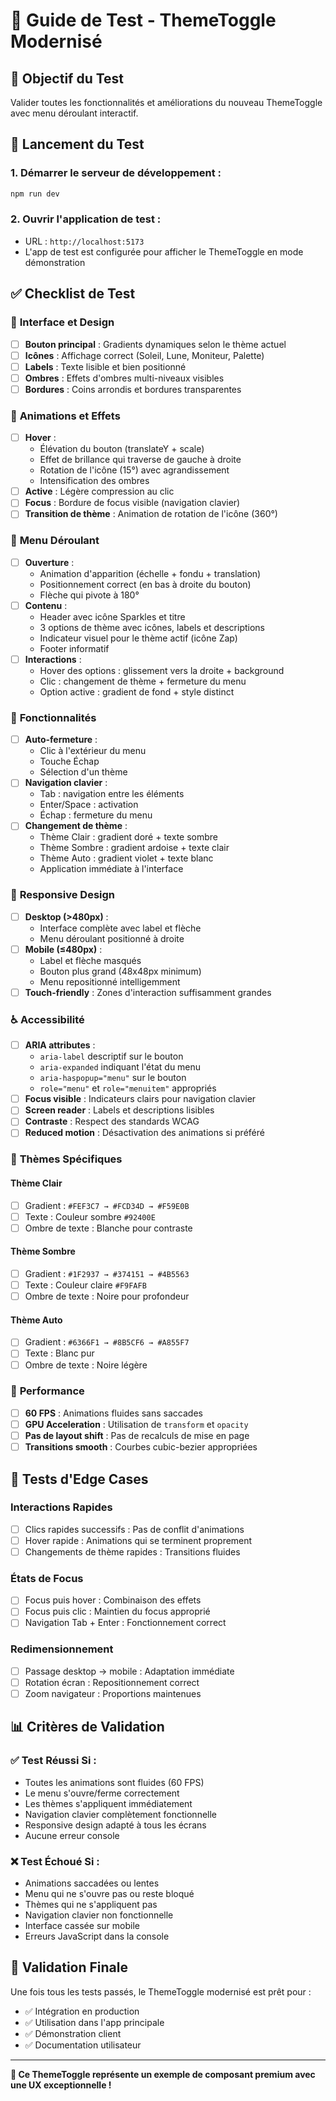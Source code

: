 # 🧪 Guide de Test - ThemeToggle Modernisé

## 🎯 Objectif du Test
Valider toutes les fonctionnalités et améliorations du nouveau ThemeToggle avec menu déroulant interactif.

## 🚀 Lancement du Test

### 1. Démarrer le serveur de développement :
```bash
npm run dev
```

### 2. Ouvrir l'application de test :
- URL : `http://localhost:5173` 
- L'app de test est configurée pour afficher le ThemeToggle en mode démonstration

## ✅ Checklist de Test

### 🎨 **Interface et Design**
- [ ] **Bouton principal** : Gradients dynamiques selon le thème actuel
- [ ] **Icônes** : Affichage correct (Soleil, Lune, Moniteur, Palette)
- [ ] **Labels** : Texte lisible et bien positionné
- [ ] **Ombres** : Effets d'ombres multi-niveaux visibles
- [ ] **Bordures** : Coins arrondis et bordures transparentes

### 🎪 **Animations et Effets**
- [ ] **Hover** : 
  - Élévation du bouton (translateY + scale)
  - Effet de brillance qui traverse de gauche à droite
  - Rotation de l'icône (15°) avec agrandissement
  - Intensification des ombres
- [ ] **Active** : Légère compression au clic
- [ ] **Focus** : Bordure de focus visible (navigation clavier)
- [ ] **Transition de thème** : Animation de rotation de l'icône (360°)

### 📱 **Menu Déroulant**
- [ ] **Ouverture** :
  - Animation d'apparition (échelle + fondu + translation)
  - Positionnement correct (en bas à droite du bouton)
  - Flèche qui pivote à 180°
- [ ] **Contenu** :
  - Header avec icône Sparkles et titre
  - 3 options de thème avec icônes, labels et descriptions
  - Indicateur visuel pour le thème actif (icône Zap)
  - Footer informatif
- [ ] **Interactions** :
  - Hover des options : glissement vers la droite + background
  - Clic : changement de thème + fermeture du menu
  - Option active : gradient de fond + style distinct

### 🔧 **Fonctionnalités**
- [ ] **Auto-fermeture** :
  - Clic à l'extérieur du menu
  - Touche Échap
  - Sélection d'un thème
- [ ] **Navigation clavier** :
  - Tab : navigation entre les éléments
  - Enter/Space : activation
  - Échap : fermeture du menu
- [ ] **Changement de thème** :
  - Thème Clair : gradient doré + texte sombre
  - Thème Sombre : gradient ardoise + texte clair  
  - Thème Auto : gradient violet + texte blanc
  - Application immédiate à l'interface

### 📱 **Responsive Design**
- [ ] **Desktop (>480px)** :
  - Interface complète avec label et flèche
  - Menu déroulant positionné à droite
- [ ] **Mobile (≤480px)** :
  - Label et flèche masqués
  - Bouton plus grand (48x48px minimum)
  - Menu repositionné intelligemment
- [ ] **Touch-friendly** : Zones d'interaction suffisamment grandes

### ♿ **Accessibilité**
- [ ] **ARIA attributes** :
  - `aria-label` descriptif sur le bouton
  - `aria-expanded` indiquant l'état du menu
  - `aria-haspopup="menu"` sur le bouton
  - `role="menu"` et `role="menuitem"` appropriés
- [ ] **Focus visible** : Indicateurs clairs pour navigation clavier
- [ ] **Screen reader** : Labels et descriptions lisibles
- [ ] **Contraste** : Respect des standards WCAG
- [ ] **Reduced motion** : Désactivation des animations si préféré

### 🎨 **Thèmes Spécifiques**

#### Thème Clair
- [ ] Gradient : `#FEF3C7 → #FCD34D → #F59E0B`
- [ ] Texte : Couleur sombre `#92400E`
- [ ] Ombre de texte : Blanche pour contraste

#### Thème Sombre  
- [ ] Gradient : `#1F2937 → #374151 → #4B5563`
- [ ] Texte : Couleur claire `#F9FAFB`
- [ ] Ombre de texte : Noire pour profondeur

#### Thème Auto
- [ ] Gradient : `#6366F1 → #8B5CF6 → #A855F7`
- [ ] Texte : Blanc pur
- [ ] Ombre de texte : Noire légère

### 🚀 **Performance**
- [ ] **60 FPS** : Animations fluides sans saccades
- [ ] **GPU Acceleration** : Utilisation de `transform` et `opacity`
- [ ] **Pas de layout shift** : Pas de recalculs de mise en page
- [ ] **Transitions smooth** : Courbes cubic-bezier appropriées

## 🐛 **Tests d'Edge Cases**

### Interactions Rapides
- [ ] Clics rapides successifs : Pas de conflit d'animations
- [ ] Hover rapide : Animations qui se terminent proprement
- [ ] Changements de thème rapides : Transitions fluides

### États de Focus
- [ ] Focus puis hover : Combinaison des effets
- [ ] Focus puis clic : Maintien du focus approprié
- [ ] Navigation Tab + Enter : Fonctionnement correct

### Redimensionnement
- [ ] Passage desktop → mobile : Adaptation immédiate
- [ ] Rotation écran : Repositionnement correct
- [ ] Zoom navigateur : Proportions maintenues

## 📊 **Critères de Validation**

### ✅ **Test Réussi Si :**
- Toutes les animations sont fluides (60 FPS)
- Le menu s'ouvre/ferme correctement
- Les thèmes s'appliquent immédiatement
- Navigation clavier complètement fonctionnelle
- Responsive design adapté à tous les écrans
- Aucune erreur console

### ❌ **Test Échoué Si :**
- Animations saccadées ou lentes
- Menu qui ne s'ouvre pas ou reste bloqué
- Thèmes qui ne s'appliquent pas
- Navigation clavier non fonctionnelle
- Interface cassée sur mobile
- Erreurs JavaScript dans la console

## 🎉 **Validation Finale**

Une fois tous les tests passés, le ThemeToggle modernisé est prêt pour :
- ✅ Intégration en production
- ✅ Utilisation dans l'app principale
- ✅ Démonstration client
- ✅ Documentation utilisateur

---

**🌟 Ce ThemeToggle représente un exemple de composant premium avec une UX exceptionnelle !**
